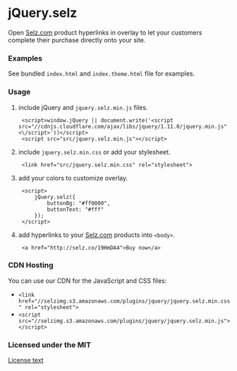 # jQuery.selz

Open [Selz.com](https://selz.com) product hyperlinks in overlay to let your customers complete their purchase directly onto your site.

### Examples

See bundled `index.html` and `index.theme.html` file for examples.

### Usage

1. include jQuery and `jquery.selz.min.js` files.

        <script>window.jQuery || document.write('<script src="//cdnjs.cloudflare.com/ajax/libs/jquery/1.11.0/jquery.min.js"<\/script>'))</script>
        <script src="src/jquery.selz.min.js"></script>

2. include `jquery.selz.min.css` or add your stylesheet.

        <link href="src/jquery.selz.min.css" rel="stylesheet">

3. add your colors to customize overlay.

        <script>
            jQuery.selz({
                buttonBg: "#ff0000",
                buttonText: "#fff"
            });
        </script>

4. add hyperlinks to your [Selz.com](https://selz.com) products into `<body>`.

        <a href="http://selz.co/19HmDA4">Buy now</a>

### CDN Hosting
You can use our CDN for the JavaScript and CSS files:

- `<link href="//selzimg.s3.amazonaws.com/plugins/jquery/jquery.selz.min.css" rel="stylesheet">`
- `<script src="//selzimg.s3.amazonaws.com/plugins/jquery/jquery.selz.min.js"></script>`

### Licensed under the MIT

[License text](http://www.opensource.org/licenses/mit-license.php)
